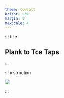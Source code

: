 ```yaml
---
theme: consult
height: 550
margin: 0
maxScale: 4
---
```

<!-- slide template="[[gym-ex]]" -->

::: title
## Plank to Toe Taps
:::

::: instruction

![](https://thumbs.gfycat.com/EveryGreenDikkops-size_restricted.gif)

:::
